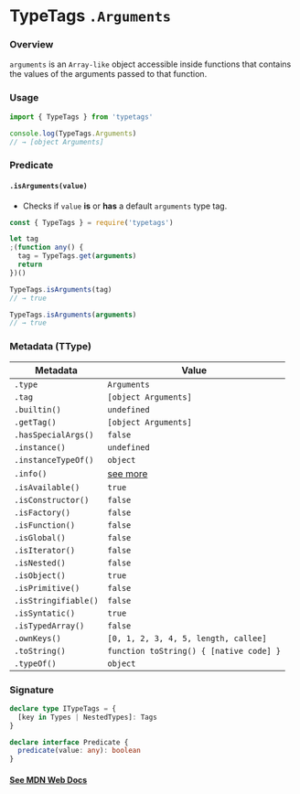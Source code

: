 # TypeTags `.Arguments`

### Overview

`arguments` is an `Array-like` object accessible inside functions that contains the values of the arguments passed to that function.

### Usage

```js
import { TypeTags } from 'typetags'

console.log(TypeTags.Arguments)
// → [object Arguments]
```

### Predicate

#### `.isArguments(value)`

- Checks if `value` **is** or **has** a default `arguments` type tag.

```js
const { TypeTags } = require('typetags')

let tag
;(function any() {
  tag = TypeTags.get(arguments)
  return
})()

TypeTags.isArguments(tag)
// → true

TypeTags.isArguments(arguments)
// → true
```

### Metadata (TType)

| Metadata             | Value                                   |
| -------------------- | --------------------------------------- |
| `.type`              | `Arguments`                             |
| `.tag`               | `[object Arguments]`                    |
| `.builtin()`         | `undefined`                             |
| `.getTag()`          | `[object Arguments]`                    |
| `.hasSpecialArgs()`  | `false`                                 |
| `.instance()`        | `undefined`                             |
| `.instanceTypeOf()`  | `object`                                |
| `.info()`            | [see more]()                            |
| `.isAvailable()`     | `true`                                  |
| `.isConstructor()`   | `false`                                 |
| `.isFactory()`       | `false`                                 |
| `.isFunction()`      | `false`                                 |
| `.isGlobal()`        | `false`                                 |
| `.isIterator()`      | `false`                                 |
| `.isNested()`        | `false`                                 |
| `.isObject()`        | `true`                                  |
| `.isPrimitive()`     | `false`                                 |
| `.isStringifiable()` | `false`                                 |
| `.isSyntatic()`      | `true`                                  |
| `.isTypedArray()`    | `false`                                 |
| `.ownKeys()`         | `[0, 1, 2, 3, 4, 5, length, callee]`    |
| `.toString()`        | `function toString() { [native code] }` |
| `.typeOf()`          | `object`                                |

### Signature

```ts
declare type ITypeTags = {
  [key in Types | NestedTypes]: Tags
}

declare interface Predicate {
  predicate(value: any): boolean
}
```

#### [See MDN Web Docs](https://developer.mozilla.org/en-US/docs/Web/JavaScript/Reference/Functions/arguments)
